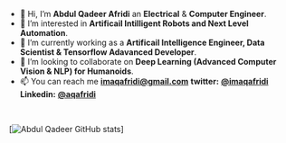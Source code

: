 - 👋 Hi, I’m **Abdul Qadeer Afridi** an **Electrical** & **Computer Engineer**.
- 👀 I’m interested in **Artificail Intilligent Robots and Next Level Automation**.
- 🌱 I’m currently working as a **Artificail Intelligence Engineer, Data Scientist & Tensorflow Adavanced Developer**.
- 💞️ I’m looking to collaborate on **Deep Learning (Advanced Computer Vision & NLP) for Humanoids**.
- 📫 You can reach me **imaqafridi@gmail.com**  **twitter:** </font> <a href="https://twitter.com/imaqafridi"> **@imaqafridi** </a> **Linkedin:** <a href="https://www.linkedin.com/in/aqafridi/"> **@aqafridi** </a>
</br>

![]()
[![Abdul Qadeer GitHub stats](https://github-readme-stats.vercel.app/api?username=aqafridi&show_icons=true&hide=prs&theme=radical)]
<!---
aqafridi/aqafridi is a ✨ special ✨ repository because its `README.md` (this file) appears on your GitHub profile.
You can click the Preview link to take a look at your changes.
--->
<!-- information about education -->
